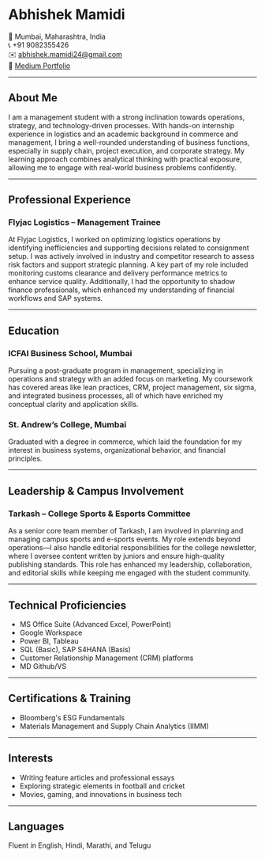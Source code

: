 # Abhishek Mamidi

📍 Mumbai, Maharashtra, India  
📞 +91 9082355426  
✉️ abhishek.mamidi24@gmail.com  
🔗 [Medium Portfolio](https://medium.com/@abhi9ortiz)

---

## About Me

I am a management student with a strong inclination towards operations, strategy, and technology-driven processes. With hands-on internship experience in logistics and an academic background in commerce and management, I bring a well-rounded understanding of business functions, especially in supply chain, project execution, and corporate strategy. My learning approach combines analytical thinking with practical exposure, allowing me to engage with real-world business problems confidently.

---

## Professional Experience

### Flyjac Logistics – Management Trainee  
At Flyjac Logistics, I worked on optimizing logistics operations by identifying inefficiencies and supporting decisions related to consignment setup. I was actively involved in industry and competitor research to assess risk factors and support strategic planning. A key part of my role included monitoring customs clearance and delivery performance metrics to enhance service quality. Additionally, I had the opportunity to shadow finance professionals, which enhanced my understanding of financial workflows and SAP systems.

---

## Education

### ICFAI Business School, Mumbai  
Pursuing a post-graduate program in management, specializing in operations and strategy with an added focus on marketing. My coursework has covered areas like lean practices, CRM, project management, six sigma, and integrated business processes, all of which have enriched my conceptual clarity and application skills.

### St. Andrew’s College, Mumbai  
Graduated with a degree in commerce, which laid the foundation for my interest in business systems, organizational behavior, and financial principles.

---

## Leadership & Campus Involvement

### Tarkash – College Sports & Esports Committee  
As a senior core team member of Tarkash, I am involved in planning and managing campus sports and e-sports events. My role extends beyond operations—I also handle editorial responsibilities for the college newsletter, where I oversee content written by juniors and ensure high-quality publishing standards. This role has enhanced my leadership, collaboration, and editorial skills while keeping me engaged with the student community.

---

## Technical Proficiencies

- MS Office Suite (Advanced Excel, PowerPoint)  
- Google Workspace  
- Power BI, Tableau  
- SQL (Basic), SAP S4HANA (Basis)  
- Customer Relationship Management (CRM) platforms
- MD Github/VS   

---

## Certifications & Training

- Bloomberg's ESG Fundamentals  
- Materials Management and Supply Chain Analytics (IIMM)

---

## Interests

- Writing feature articles and professional essays  
- Exploring strategic elements in football and cricket  
- Movies, gaming, and innovations in business tech

---

## Languages

Fluent in English, Hindi, Marathi, and Telugu


